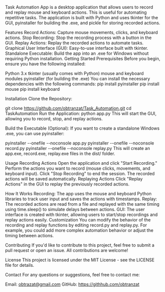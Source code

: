Task Automation App is a desktop application that allows users to record and replay mouse and keyboard actions. This is useful for automating repetitive tasks. The application is built with Python and uses tkinter for the GUI, pyinstaller for building the .exe, and pickle for storing recorded actions.

Features
Record Actions: Capture mouse movements, clicks, and keyboard actions.
Stop Recording: Stop the recording process with a button in the GUI.
Replay Actions: Replay the recorded actions to automate tasks.
Graphical User Interface (GUI): Easy-to-use interface built with tkinter.
Standalone Executable: Build the app into an .exe for Windows without requiring Python installation.
Getting Started
Prerequisites
Before you begin, ensure you have the following installed:

Python 3.x
tkinter (usually comes with Python)
mouse and keyboard modules
pyinstaller (for building the .exe)
You can install the necessary dependencies with the following commands:
pip install pyinstaller
pip install mouse
pip install keyboard

Installation
Clone the Repository:

git clone https://github.com/obtranzat/Task_Automation.git
cd TaskAutomation
Run the Application:
python app.py
This will start the GUI, allowing you to record, stop, and replay actions.

Build the Executable (Optional):
If you want to create a standalone Windows .exe, you can use pyinstaller:

pyinstaller --onefile --noconsole app.py
pyinstaller --onefile --noconsole record.py
pyinstaller --onefile --noconsole replay.py
This will create an app.exe, record.exe, replay.exe files in the dist/ folder.

Usage
Recording Actions
Open the application and click "Start Recording."
Perform the actions you want to record (mouse clicks, movements, and keyboard input).
Click "Stop Recording" to end the session. The recorded actions will be saved automatically.
Replaying Actions
Click "Replay Actions" in the GUI to replay the previously recorded actions.

How It Works
Recording: The app uses the mouse and keyboard Python libraries to track user input and saves the actions with timestamps.
Replay: The recorded actions are read from a file and replayed with the same timing using time.sleep() to simulate delays between actions.
GUI: The user interface is created with tkinter, allowing users to start/stop recordings and replay actions easily.
Customization
You can modify the behavior of the recording and replay functions by editing record.py and replay.py. For example, you could add more complex automation behavior or adjust the timing between actions.

Contributing
If you'd like to contribute to this project, feel free to submit a pull request or open an issue. All contributions are welcome!

License
This project is licensed under the MIT License - see the LICENSE file for details.

Contact
For any questions or suggestions, feel free to contact me:

Email: obtrazat@gmail.com
GitHub: https://githhub.com/obtranzat
